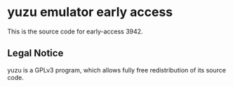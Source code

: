 yuzu emulator early access
=============

This is the source code for early-access 3942.

## Legal Notice

yuzu is a GPLv3 program, which allows fully free redistribution of its source code.